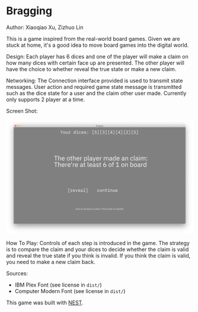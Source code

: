 # Bragging

Author: 
Xiaoqiao Xu, Zizhuo Lin

This is a game inspired from the real-world board games. Given we are stuck at home, it's a good idea to move board games into the digital world.

Design: 
Each player has 6 dices and one of the player will make a claim on how many dices with certain face up are presented. The other player will have the choice to whether reveal the true state or make a new claim.

Networking: 
The Connection interface provided is used to transmit state messages. User action and required game state message is transmitted such as the dice state for a user and the claim other user made.
Currently only supports 2 player at a time.

Screen Shot:

![Screen Shot](screenshot.png)

How To Play:
Controls of each step is introduced in the game. The strategy is to compare the claim and your dices to decide whether the claim is valid and reveal the true state if you think is invalid. If you think the claim is valid, you need to make a new claim back.

Sources: 
- IBM Plex Font (see license in `dist/`)
- Computer Modern Font (see license in `dist/`)

This game was built with [NEST](NEST.md).


